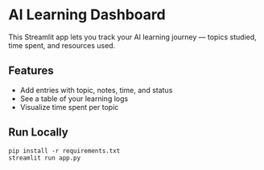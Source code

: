 # AI Learning Dashboard

This Streamlit app lets you track your AI learning journey — topics studied, time spent, and resources used.

## Features

- Add entries with topic, notes, time, and status
- See a table of your learning logs
- Visualize time spent per topic

## Run Locally

```
pip install -r requirements.txt
streamlit run app.py
```